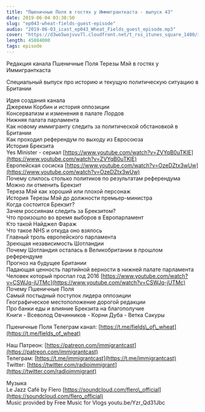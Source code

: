 ```yaml
---
title: "Пшеничные Поля в гостях у Иммигранткаста - выпуск 43"
date: 2019-06-04 03:38:50
slug: "ep043-wheat-fields-guest-episode"
audio: "2019-06-03_icast_ep043_Wheat_Fields_guest_episode.mp3"
cover: "https://d3wo5wojvuv7l.cloudfront.net/t_rss_itunes_square_1400/images.spreaker.com/original/a6bbb7310beae0e574f2f71949a61db5.jpg"
length: 45884000
tags: episode
---
```

Редакция канала Пшеничные Поля Терезы Мэй в гостях у Иммигранткаста  
  
Специальный выпуск про историю и текущую политическую ситуацию в Британии  
  
Идея создания канала  
Джереми Корбин и история оппозиции  
Консерватизм и изменения в палате Лордов  
Нижняя палата парламента  
Как новому иммигранту следить за политической обстановкой в Британии  
Как проходил референдум по выходу из Евросоюза  
История Брекзита  
Yes Minister - сериал [https://www.youtube.com/watch?v=ZVYqB0uTKlE](https://www.youtube.com/watch?v=ZVYqB0uTKlE)  
Европейская сосиска [https://www.youtube.com/watch?v=OzeDZtx3wUw](https://www.youtube.com/watch?v=OzeDZtx3wUw)  
Почему слилось столько политиков по результатам референдума  
Можно ли отменить Брекзит  
Тереза Мэй как хороший или плохой персонаж  
История Терезы Мэй до должности премьер-министра  
Когда состоится Брекзит?  
Зачем россиянам следить за Брекзитом?  
Что произошло во время выборов в Европарламент  
Кто такой Найджел Фараж  
Что такое NHS и откуда оно взялось  
Главный троль европейского парламента  
Зреющая независимость Шотландии  
Почему Шотландия осталась в Великобритании в прошлом референдуме  
Прогноз на будущее Британии  
Падающая ценность партийной верности в нижней палате парламента  
Человек который проспал год 2016 [https://www.youtube.com/watch?v=CSWJq-jUTMc](https://www.youtube.com/watch?v=CSWJq-jUTMc)  
Почему Пшеничные Поля  
Самый постыдный поступок лидера оппозиции  
Географическое местоположение дорогой редакции  
Про банки еды и влияние Брекзита на благополучие  
Книги - Всеволод Овчинников - Корни Дуба - Ветка Сакуры  
  
Пшеничные Поля Телеграм канал: [https://t.me/fields\_of\_wheat](https://t.me/fields_of_wheat)  
  
Наш Патреон: [https://patreon.com/immigrantcast](https://patreon.com/immigrantcast)  
Телеграм: [https://t.me/immigrantcast](https://t.me/immigrantcast)  
Twitter: [https://twitter.com/radioimmigrant](https://twitter.com/radioimmigrant)  
  
Музыка  
Le Jazz Café by Flero [https://soundcloud.com/flero\_official](https://soundcloud.com/flero_official)  
Music provided by Free Music for Vlogs youtu.be/Yzr\_Qd31Jbc
